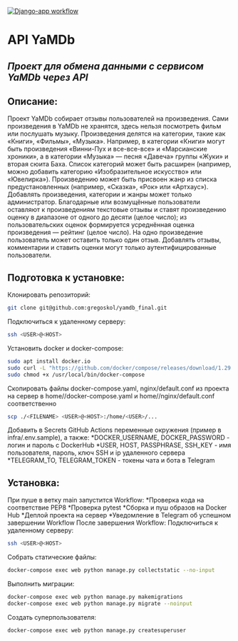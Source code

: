 [![Django-app workflow](https://github.com/gregoskol/yamdb_final/actions/workflows/yamdb_workflow.yml/badge.svg)](https://github.com/gregoskol/yamdb_final/actions/workflows/yamdb_workflow.yml)
# API YaMDb
## _Проект для обмена данными с сервисом YaMDb через API_
## Описание:
Проект YaMDb собирает отзывы пользователей на произведения. Сами произведения в YaMDb не хранятся, здесь нельзя посмотреть фильм или послушать музыку.
Произведения делятся на категории, такие как «Книги», «Фильмы», «Музыка». Например, в категории «Книги» могут быть произведения «Винни-Пух и все-все-все» и «Марсианские хроники», а в категории «Музыка» — песня «Давеча» группы «Жуки» и вторая сюита Баха. Список категорий может быть расширен (например, можно добавить категорию «Изобразительное искусство» или «Ювелирка»).
Произведению может быть присвоен жанр из списка предустановленных (например, «Сказка», «Рок» или «Артхаус»).
Добавлять произведения, категории и жанры может только администратор.
Благодарные или возмущённые пользователи оставляют к произведениям текстовые отзывы и ставят произведению оценку в диапазоне от одного до десяти (целое число); из пользовательских оценок формируется усреднённая оценка произведения — рейтинг (целое число). На одно произведение пользователь может оставить только один отзыв.
Добавлять отзывы, комментарии и ставить оценки могут только аутентифицированные пользователи.

## Подготовка к установке:
Клонировать репозиторий:
```sh
git clone git@github.com:gregoskol/yamdb_final.git
```
Подключиться к удаленному серверу:
```sh
ssh <USER>@<HOST>
```
Установить docker и docker-compose:
```sh
sudo apt install docker.io
sudo curl -L "https://github.com/docker/compose/releases/download/1.29.2/docker-compose-$(uname -s)-$(uname -m)" -o /usr/local/bin/docker-compose
sudo chmod +x /usr/local/bin/docker-compose
```
Скопировать файлы docker-compose.yaml, nginx/default.conf из проекта на сервер в home/<USER>/docker-compose.yaml и home/<USER>/nginx/default.conf соответственно
```sh
scp ./<FILENAME> <USER>@<HOST>:/home/<USER>/...
```
Добавить в Secrets GitHub Actions переменные окружения (пример в infra/.env.sample), а также:
*DOCKER_USERNAME, DOCKER_PASSWORD  - логин и пароль с DockerHub
*USER, HOST, PASSPHRASE, SSH_KEY - имя пользователя, пароль, ключ SSH и ip удаленного сервера
*TELEGRAM_TO, TELEGRAM_TOKEN - токены чата и бота в Telegram

## Установка:
При пуше в ветку main запустится Workflow:
*Проверка кода на соответствие PEP8
*Проверка pytest
*Сборка и пуш образов на Docker Hub
*Деплой проекта на сервер
*Уведомление в Telegram об успешном завершении Workflow
После завершения Workflow:
Подключиться к удаленному серверу:
```sh
ssh <USER>@<HOST>
```
Собрать статические файлы:
```sh
docker-compose exec web python manage.py collectstatic --no-input
```
Выполнить миграции:
```sh
docker-compose exec web python manage.py makemigrations
docker-compose exec web python manage.py migrate --noinput
```
Создать суперпользователя:
```sh
docker-compose exec web python manage.py createsuperuser
```